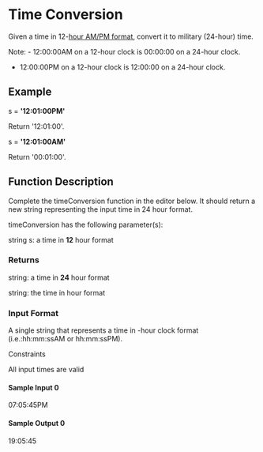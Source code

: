 # Time Conversion

Given a time in 12-[hour AM/PM format](https://en.wikipedia.org/wiki/12-hour_clock), convert it to military (24-hour) time.

Note: - 12:00:00AM on a 12-hour clock is 00:00:00 on a 24-hour clock.

- 12:00:00PM on a 12-hour clock is 12:00:00 on a 24-hour clock.

## Example

s = **'12:01:00PM'**

Return '12:01:00'.

s = **'12:01:00AM'**

Return '00:01:00'.

## Function Description

Complete the timeConversion function in the editor below. It should return a new string representing the input time in 24 hour format.

timeConversion has the following parameter(s):

string s: a time in **12** hour format

### Returns

string: a time in **24** hour format

string: the time in hour format

### Input Format

A single string that represents a time in -hour clock format (i.e.:hh:mm:ssAM or hh:mm:ssPM).

Constraints

All input times are valid

#### Sample Input 0

07:05:45PM

#### Sample Output 0

19:05:45
